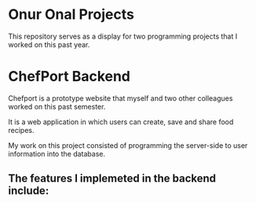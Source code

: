 # Onur Onal Projects
This repository serves as a display for two programming projects that I worked on this past year.

# ChefPort Backend
Chefport is a prototype website that myself and two other colleagues worked on this past semester.

It is a web application in which users can create, save and share food recipes.

My work on this project consisted of programming the server-side to user information into the database.

The features I implemeted in the backend include:
- 



